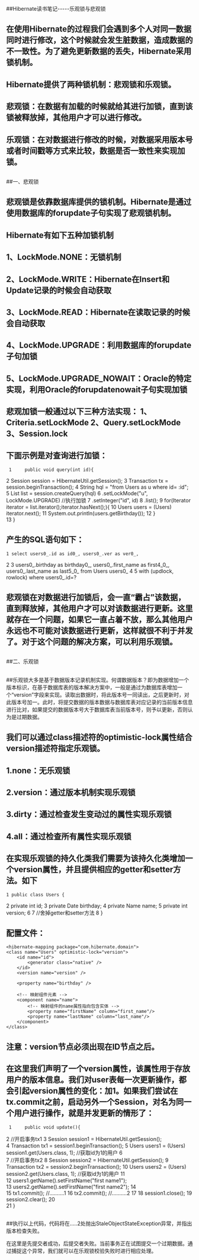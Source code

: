 ##Hibernate读书笔记-----乐观锁与悲观锁

##
## 在使用Hibernate的过程我们会遇到多个人对同一数据同时进行修改，这个时候就会发生脏数据，造成数据的不一致性。为了避免更新数据的丢失，Hibernate采用锁机制。

##
##

##
## Hibernate提供了两种锁机制：悲观锁和乐观锁。

##
## 悲观锁：在数据有加载的时候就给其进行加锁，直到该锁被释放掉，其他用户才可以进行修改。

##
## 乐观锁：在对数据进行修改的时候，对数据采用版本号或者时间戳等方式来比较，数据是否一致性来实现加锁。

##
##

##
##一、悲观锁

##
## 悲观锁是依靠数据库提供的锁机制。Hibernate是通过使用数据库的forupdate子句实现了悲观锁机制。

##
##

##
## Hibernate有如下五种加锁机制

##
## 1、LockMode.NONE：无锁机制

##
## 2、LockMode.WRITE：Hibernate在Insert和Update记录的时候会自动获取

##
## 3、LockMode.READ：Hibernate在读取记录的时候会自动获取

##
## 4、LockMode.UPGRADE：利用数据库的forupdate子句加锁

##
## 5、LockMode.UPGRADE_NOWAIT：Oracle的特定实现，利用Oracle的forupdatenowait子句实现加锁

##
##

##
##

##
## 悲观加锁一般通过以下三种方法实现： 1、Criteria.setLockMode 2、Query.setLockMode 3、Session.lock

##
## 下面示例是对查询进行加锁：	 1     public void query(int id){ 2         Session session = HibernateUtil.getSession(); 3         Transaction tx = session.beginTransaction(); 4         String hql = "from Users as u where id= :id"; 5         List list = session.createQuery(hql) 6                     .setLockMode("u", LockMode.UPGRADE)   //执行加锁 7                     .setInteger("id", id) 8                     .list(); 9         for(Iterator iterator = list.iterator();iterator.hasNext();){10             Users users = (Users) iterator.next();11             System.out.println(users.getBirthday());12         	}    13     	}

##
##

##
## 产生的SQL语句如下：	1 select users0_.id as id0_, users0_.ver as ver0_, 2 3 users0_.birthday as birthday0_, users0_.first_name as first4_0_, users0_.last_name as last5_0_ from Users users0_ 4 5 with (updlock, rowlock) where users0_.id=?

##
##

##
## 悲观锁在对数据进行加锁后，会一直“霸占”该数据，直到释放掉，其他用户才可以对该数据进行更新。这里就存在一个问题，如果它一直占着不放，那么其他用户永远也不可能对该数据进行更新，这样就很不利于并发了。对于这个问题的解决方案，可以利用乐观锁。

##
##

##
##

##
##二、乐观锁

##
##乐观锁大多是基于数据版本记录机制实现。何谓数据版本？即为数据增加一个版本标识，在基于数据库表的版本解决方案中，一般是通过为数据库表增加一个“version”字段来实现。读取出数据时，将此版本号一同读出，之后更新时，对此版本号加一。此时，将提交数据的版本数据与数据库表对应记录的当前版本信息进行比对，如果提交的数据版本号大于数据库表当前版本号，则予以更新，否则认为是过期数据。

##
##

##
## 我们可以通过class描述符的optimistic-lock属性结合version描述符指定乐观锁。

##
## 1.none：无乐观锁

##
## 2.version：通过版本机制实现乐观锁

##
##  3.dirty：通过检查发生变动过的属性实现乐观锁

##
## 4.all：通过检查所有属性实现乐观锁

##
## 在实现乐观锁的持久化类我们需要为该持久化类增加一个version属性，并且提供相应的getter和setter方法。如下	1 public class Users {2     private int id;3     private Date birthday;4     private Name name;5     private int version;6 7     //舍掉getter和setter方法8 	}

##
##

##
## 配置文件：	<hibernate-mapping package="com.hibernate.domain">    <class name="Users" optimistic-lock="version">        <id name="id">            <generator class="native" />        </id>        <version name="version" />                <property name="birthday" />                <!-- 映射组件元素 -->        <component name="name">            <!-- 映射组件的name属性指向包含实体 -->            <property name="firstName" column="first_name"/>            <property name="lastName" column="last_name"/>        </component>    </class></hibernate-mapping>

##
##

##
## 注意：version节点必须出现在ID节点之后。

##
##

##
## 在这里我们声明了一个version属性，该属性用于存放用户的版本信息。我们对user表每一次更新操作，都会引起version属性的变化：加1。如果我们尝试在tx.commit之前，启动另外一个Session，对名为同一个用户进行操作，就是并发更新的情形了：	 1     public void update(){ 2         //开启事务tx1 3         Session session1 = HibernateUtil.getSession();           4         Transaction tx1 = session1.beginTransaction(); 5         Users users1 = (Users) session1.get(Users.class, 1);           //获取id为1的用户 6          7         //开启事务tx2 8         Session session2 = HibernateUtil.getSession(); 9         Transaction tx2 = session2.beginTransaction();10         Users users2 = (Users) session2.get(Users.class, 1);         //获取id为1的用户11         12         users1.getName().setFirstName("first name1");  13         users2.getName().setFirstName("first name2");14         15         tx1.commit();             //..........116         tx2.commit();             //..........217 18         session1.close();19         session2.clear();20         21     	}

##
##

##
##执行以上代码，代码将在.....2处抛出StaleObjectStateException异常，并指出版本检查失败。在这里是先提交者成功，后提交者失败。当前事务正在试图提交一个过期数据。通过捕捉这个异常，我们就可以在乐观锁校验失败时进行相应处理。

##
##